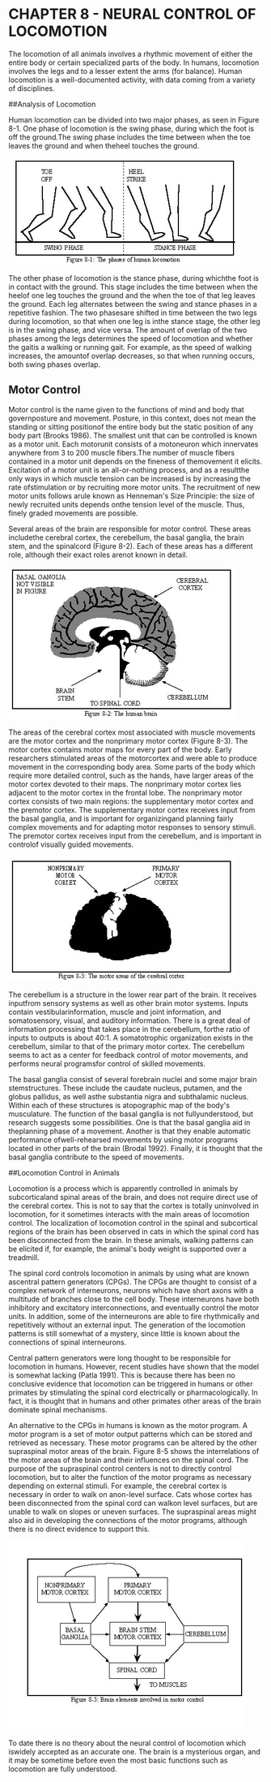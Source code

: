 # CHAPTER 8 - NEURAL CONTROL OF LOCOMOTION

The locomotion of all animals involves a rhythmic movement of either the entire body or certain specialized parts of the body. In humans, locomotion involves the legs and to a lesser extent the arms (for balance).  Human locomotion is a well-documented activity, with data coming from a variety of disciplines.

##Analysis of Locomotion

Human locomotion can be divided into two major phases, as seen in Figure 8-1. One phase of locomotion is the swing phase, during which the foot is off the ground.The swing phase includes the time between when the toe leaves the ground and when theheel touches the ground.  

![Figure 8-1](../img/ch08_01.jpg "Figure 8-1")

The other phase of locomotion is the stance phase, during whichthe foot is in contact with the ground.  This stage includes the time between when the heelof one leg touches the ground and the when the toe of that leg leaves the ground.  Each leg alternates between the swing and stance phases in a repetitive fashion.  The two phasesare shifted in time between the two legs during locomotion, so that when one leg is inthe stance stage, the other leg is in the swing phase, and vice versa.  The amount of overlap of the two phases among the legs determines the speed of locomotion and whether the gaitis a walking or running gait.  For example, as the speed of walking increases, the amountof overlap decreases, so that when running occurs,  both swing phases overlap.

## Motor Control

Motor control is the name given to the functions of mind and body that governposture and movement.  Posture, in this context, does not mean the standing or sitting positionof the entire body but the static position of any body part (Brooks 1986).
The smallest unit that can be controlled is known as a motor unit.  Each motorunit consists of  a motoneuron which innervates anywhere from 3 to 200 muscle fibers.The number of muscle fibers contained in a motor unit depends on the fineness of themovement it elicits.  Excitation of a motor unit is an all-or-nothing process, and as a resultthe only ways in which muscle tension can be increased is by increasing the rate ofstimulation or by recruiting more motor units.  The recruitment of new motor units follows arule known as Henneman's Size Principle: the size of newly recruited units depends onthe tension level of the muscle.  Thus, finely graded movements are possible.

Several areas of the brain are responsible for motor control.  These areas includethe cerebral cortex, the cerebellum, the basal ganglia, the brain stem, and the spinalcord (Figure 8-2).  Each of these areas has a different role, although their exact roles arenot known in detail.

![Figure 8-2](../img/ch08_02.jpg "Figure 8-2")

The areas of the cerebral cortex most associated with muscle movements are the motor cortex and the nonprimary motor cortex (Figure 8-3).  The motor cortex contains motor maps for every part of the body.  Early researchers stimulated areas of the motorcortex and were able to produce movement in the corresponding body area.  Some parts of the body which require more detailed control, such as the hands, have larger areas of the motor cortex devoted to their maps.  The nonprimary motor cortex lies adjacent to the motor cortex in the frontal lobe.  The nonprimary motor cortex consists of two main regions: the supplementary motor cortex and the premotor cortex.  The supplementary motor cortex receives input from the basal ganglia,  and is important for organizingand planning fairly complex movements and for adapting motor responses to sensory stimuli. The premotor cortex receives input from the cerebellum, and is important in controlof visually guided movements.

![Figure 8-3](../img/ch08_03.jpg "Figure 8-3")

The cerebellum is a structure in the lower rear part of the brain.  It receives inputfrom sensory systems as well as other brain motor systems.  Inputs contain vestibularinformation, muscle and joint information, and somatosensory, visual, and auditory information. There is a great deal of information processing that takes place in the cerebellum, forthe ratio of inputs to outputs is about 40:1.  A somatotrophic organization exists in the cerebellum, similar to that of the primary motor cortex.  The cerebellum seems to act as a center for feedback control of motor movements, and performs neural programsfor control of skilled movements.

The basal ganglia consist of several forebrain nuclei and some major brain stemstructures.  These include the caudate nucleus, putamen, and the globus pallidus, as well asthe substantia nigra and subthalamic nucleus.  Within each of these structures is atopographic map of the body's musculature.  The function of the basal ganglia is not fullyunderstood, but research suggests some possibilities.  One is that the basal ganglia aid in theplanning phase of a movement.  Another is that they enable automatic performance ofwell-rehearsed movements by using motor programs located in other parts of the brain (Brodal 1992).  Finally, it is thought that the basal ganglia contribute to the speed of movements.

##Locomotion Control in Animals

Locomotion is a process which is apparently controlled in animals by subcorticaland spinal areas of the brain, and does not require direct use of the cerebral cortex.  This is not to say that the cortex is totally uninvolved in locomotion, for it sometimes interacts with the main areas of locomotion control.  The localization of locomotion control in the spinal and subcortical regions of the brain has been observed in cats in which the spinal cord has been disconnected from the brain. In these animals, walking patterns can be elicited if, for example, the animal's body weight is supported over a treadmill.

The spinal cord controls locomotion in animals by using what are known ascentral pattern generators (CPGs).  The CPGs are thought to consist of a complex network of interneurons, neurons which have short axons with a multitude of branches close to the cell body.  These interneurons have both inhibitory and excitatory interconnections, and eventually control the motor units.  In addition, some of the interneurons are able to fire rhythmically and repetitively without an external input.  The generation of the locomotion patterns is still somewhat of a mystery, since little is known about the connections of spinal interneurons.

Central pattern generators were long thought to be responsible for locomotion in humans.  However, recent studies have shown that the model is somewhat lacking (Patla 1991). This is because there has been no conclusive evidence that locomotion can be triggered in humans or other primates by stimulating the spinal cord electrically or pharmacologically.  In fact, it is thought that in humans and other primates other areas of the brain dominate spinal mechanisms.

An alternative to the CPGs in humans is known as the motor program.  A motor program is a set of motor output patterns which can be stored and retrieved as necessary. These motor programs can be altered by the other supraspinal motor areas of the brain. Figure 8-5 shows the interrelations of the motor areas of the brain and their influences on the spinal cord.  The purpose of the supraspinal control centers is not to directly control locomotion, but to alter the function of the motor programs as necessary depending on external stimuli.  For example, the cerebral cortex is necessary in order to walk on anon-level surface.  Cats whose cortex has been disconnected from the spinal cord can walkon level surfaces, but are unable to walk on slopes or uneven surfaces.  The supraspinal areas might also aid in developing the connections of the motor programs, although there is no direct evidence to support this.

![Figure 8-5](../img/ch08_05.jpg "Figure 8-5")

To date there is no theory about the neural control of locomotion which iswidely accepted as an accurate one.  The brain is a mysterious organ, and it may be sometime before even the most basic functions such as locomotion are fully understood.
